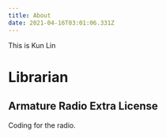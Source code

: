 ```yaml
---
title: About
date: 2021-04-16T03:01:06.331Z
---
```

This is Kun Lin

# Librarian

## Armature Radio Extra License

Coding for the radio.